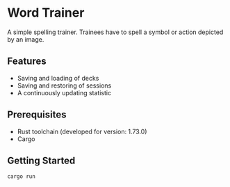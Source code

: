 # Word Trainer

A simple spelling trainer. Trainees have to spell a symbol or action depicted by an image.

## Features

 - Saving and loading of decks
 - Saving and restoring of sessions
 - A continuously updating statistic

## Prerequisites

 - Rust toolchain (developed for version: 1.73.0)
 - Cargo

## Getting Started

```shell
cargo run
```
